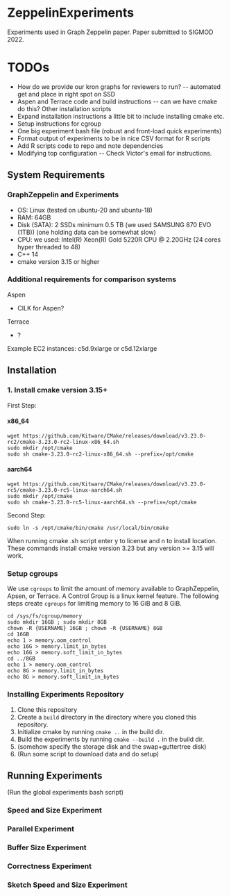 # ZeppelinExperiments
Experiments used in Graph Zeppelin paper. Paper submitted to SIGMOD 2022.

# TODOs
* How do we provide our kron graphs for reviewers to run? -- automated get and place in right spot on SSD
* Aspen and Terrace code and build instructions -- can we have cmake do this? Other installation scripts
* Expand installation instructions a little bit to include installing cmake etc.
* Setup instructions for cgroup
* One big experiment bash file (robust and front-load quick experiments)
* Format output of experiments to be in nice CSV format for R scripts
* Add R scripts code to repo and note dependencies
* Modifying top configuration -- Check Victor's email for instructions.

## System Requirements
### GraphZeppelin and Experiments
* OS: Linux (tested on ubuntu-20 and ubuntu-18)
* RAM: 64GB
* Disk (SATA): 2 SSDs minimum 0.5 TB (we used SAMSUNG 870 EVO (1TB)) (one holding data can be somewhat slow)
* CPU: we used: Intel(R) Xeon(R) Gold 5220R CPU @ 2.20GHz (24 cores hyper threaded to 48)
* C++ 14
* cmake version 3.15 or higher

### Additional requirements for comparison systems
Aspen
* CILK for Aspen?

Terrace
* ?

Example EC2 instances: c5d.9xlarge or c5d.12xlarge

## Installation
### 1. Install cmake version 3.15+
First Step:
#### x86_64
```
wget https://github.com/Kitware/CMake/releases/download/v3.23.0-rc2/cmake-3.23.0-rc2-linux-x86_64.sh
sudo mkdir /opt/cmake
sudo sh cmake-3.23.0-rc2-linux-x86_64.sh --prefix=/opt/cmake
```
#### aarch64
```
wget https://github.com/Kitware/CMake/releases/download/v3.23.0-rc5/cmake-3.23.0-rc5-linux-aarch64.sh
sudo mkdir /opt/cmake
sudo sh cmake-3.23.0-rc5-linux-aarch64.sh --prefix=/opt/cmake
```
Second Step:
```
sudo ln -s /opt/cmake/bin/cmake /usr/local/bin/cmake
```
When running cmake .sh script enter y to license and n to install location.  
These commands install cmake version 3.23 but any version >= 3.15 will work.

### Setup cgroups
We use `cgroups` to limit the amount of memory available to GraphZeppelin, Apsen, or Terrace. A Control Group is a linux kernel feature. The following steps create `cgroups` for limiting memory to 16 GiB and 8 GiB.

```
cd /sys/fs/cgroup/memory
sudo mkdir 16GB ; sudo mkdir 8GB
chown -R {USERNAME} 16GB ; chown -R {USERNAME} 8GB
cd 16GB
echo 1 > memory.oom_control
echo 16G > memory.limit_in_bytes
echo 16G > memory.soft_limit_in_bytes
cd ../8GB
echo 1 > memory.oom_control
echo 8G > memory.limit_in_bytes
echo 8G > memory.soft_limit_in_bytes
```

### Installing Experiments Repository
1. Clone this repository
2. Create a `build` directory in the directory where you cloned this repository.
3. Initialize cmake by running `cmake ..` in the build dir.
4. Build the experiments by running `cmake --build .` in the build dir.
5. (somehow specify the storage disk and the swap+guttertree disk)
6. (Run some script to download data and do setup)

## Running Experiments
(Run the global experiments bash script)
### Speed and Size Experiment

### Parallel Experiment

### Buffer Size Experiment

### Correctness Experiment

### Sketch Speed and Size Experiment

